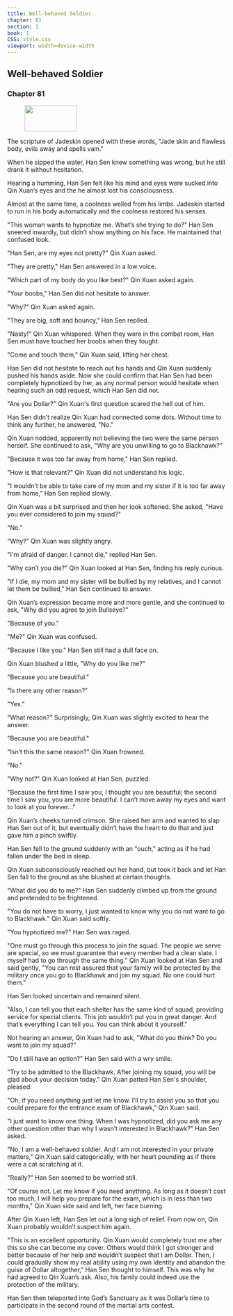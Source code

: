 ```yaml
---
title: Well-behaved Soldier
chapter: 81
section: 1
book: 1
CSS: style.css
viewport: width=device-width
---
```


## Well-behaved Soldier

### Chapter 81

<figure>
	<img src="../Images/gem.gif" alt="" id="gem" width="120" height="60" />
</figure>

The scripture of Jadeskin opened with these words, "Jade skin and flawless body, evils away and spells vain."

When he sipped the water, Han Sen knew something was wrong, but he still drank it without hesitation.

Hearing a humming, Han Sen felt like his mind and eyes were sucked into Qin Xuan’s eyes and the he almost lost his consciousness.

Almost at the same time, a coolness welled from his limbs. Jadeskin started to run in his body automatically and the coolness restored his senses.

"This woman wants to hypnotize me. What’s she trying to do?" Han Sen sneered inwardly, but didn’t show anything on his face. He maintained that confused look.

"Han Sen, are my eyes not pretty?" Qin Xuan asked.

"They are pretty," Han Sen answered in a low voice.

"Which part of my body do you like best?" Qin Xuan asked again.

"Your boobs," Han Sen did not hesitate to answer.

"Why?" Qin Xuan asked again.

"They are big, soft and bouncy," Han Sen replied.

"Nasty!" Qin Xuan whispered. When they were in the combat room, Han Sen must have touched her boobs when they fought.

"Come and touch them," Qin Xuan said, lifting her chest.

Han Sen did not hesitate to reach out his hands and Qin Xuan suddenly pushed his hands aside. Now she could confirm that Han Sen had been completely hypnotized by her, as any normal person would hesitate when hearing such an odd request, which Han Sen did not.

"Are you Dollar?" Qin Xuan's first question scared the hell out of him.

Han Sen didn’t realize Qin Xuan had connected some dots. Without time to think any further, he answered, "No."

Qin Xuan nodded, apparently not believing the two were the same person herself. She continued to ask, "Why are you unwilling to go to Blackhawk?"

"Because it was too far away from home," Han Sen replied.

"How is that relevant?" Qin Xuan did not understand his logic.

"I wouldn’t be able to take care of my mom and my sister if it is too far away from home," Han Sen replied slowly.

Qin Xuan was a bit surprised and then her look softened. She asked, "Have you ever considered to join my squad?"

"No."

"Why?" Qin Xuan was slightly angry.

"I'm afraid of danger. I cannot die," replied Han Sen.

"Why can’t you die?" Qin Xuan looked at Han Sen, finding his reply curious.

"If I die, my mom and my sister will be bullied by my relatives, and I cannot let them be bullied," Han Sen continued to answer.

Qin Xuan’s expression became more and more gentle, and she continued to ask, "Why did you agree to join Bullseye?"

"Because of you."

"Me?" Qin Xuan was confused.

"Because I like you." Han Sen still had a dull face on.

Qin Xuan blushed a little, "Why do you like me?"

"Because you are beautiful."

"Is there any other reason?"

"Yes."

"What reason?" Surprisingly, Qin Xuan was slightly excited to hear the answer.

"Because you are beautiful."

"Isn’t this the same reason?" Qin Xuan frowned.

"No."

"Why not?" Qin Xuan looked at Han Sen, puzzled.

"Because the first time I saw you, I thought you are beautiful; the second time I saw you, you are more beautiful. I can’t move away my eyes and want to look at you forever..."

Qin Xuan’s cheeks turned crimson. She raised her arm and wanted to slap Han Sen out of it, but eventually didn’t have the heart to do that and just gave him a pinch swiftly.

Han Sen fell to the ground suddenly with an "ouch," acting as if he had fallen under the bed in sleep.

Qin Xuan subconsciously reached out her hand, but took it back and let Han Sen fall to the ground as she blushed at certain thoughts.

"What did you do to me?" Han Sen suddenly climbed up from the ground and pretended to be frightened.

"You do not have to worry, I just wanted to know why you do not want to go to Blackhawk." Qin Xuan said softly.

"You hypnotized me?" Han Sen was raged.

"One must go through this process to join the squad. The people we serve are special, so we must guarantee that every member had a clean slate. I myself had to go through the same thing." Qin Xuan looked at Han Sen and said gently, "You can rest assured that your family will be protected by the military once you go to Blackhawk and join my squad. No one could hurt them."

Han Sen looked uncertain and remained silent.

"Also, I can tell you that each shelter has the same kind of squad, providing service for special clients. This job wouldn’t put you in great danger. And that’s everything I can tell you. You can think about it yourself."

Not hearing an answer, Qin Xuan had to ask, "What do you think? Do you want to join my squad?"

"Do I still have an option?" Han Sen said with a wry smile.

"Try to be admitted to the Blackhawk. After joining my squad, you will be glad about your decision today." Qin Xuan patted Han Sen's shoulder, pleased.

"Oh, if you need anything just let me know. I’ll try to assist you so that you could prepare for the entrance exam of Blackhawk," Qin Xuan said.

"I just want to know one thing. When I was hypnotized, did you ask me any other question other than why I wasn’t interested in Blackhawk?" Han Sen asked.

"No, I am a well-behaved soldier. And I am not interested in your private matters," Qin Xuan said categorically, with her heart pounding as if there were a cat scratching at it.

"Really?" Han Sen seemed to be worried still.

"Of course not. Let me know if you need anything. As long as it doesn’t cost too much, I will help you prepare for the exam, which is in less than two months," Qin Xuan side said and left, her face burning.

After Qin Xuan left, Han Sen let out a long sigh of relief. From now on, Qin Xuan probably wouldn’t suspect him again.

"This is an excellent opportunity. Qin Xuan would completely trust me after this so she can become my cover. Others would think I got stronger and better because of her help and wouldn’t suspect that I am Dollar. Then, I could gradually show my real ability using my own identity and abandon the guise of Dollar altogether," Han Sen thought to himself. This was why he had agreed to Qin Xuan’s ask. Also, his family could indeed use the protection of the military.

Han Sen then teleported into God’s Sanctuary as it was Dollar’s time to participate in the second round of the martial arts contest.